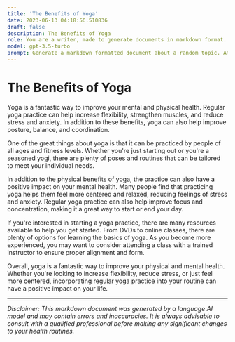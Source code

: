 ```yaml
---
title: 'The Benefits of Yoga'
date: 2023-06-13 04:18:56.510836
draft: false
description: The Benefits of Yoga
role: You are a writer, made to generate documents in markdown format. It is very important that all of the documents you generate are in valid markdown format.
model: gpt-3.5-turbo
prompt: Generate a markdown formatted document about a random topic. At the bottom, include a disclaimer explaining that the document was generated by you. The first line of the document should be the title. Make sure that the entire document is in proper markdown format, using a mix of various tags to make the document visually appealing.
---
```


# The Benefits of Yoga

Yoga is a fantastic way to improve your mental and physical health. Regular yoga practice can help increase flexibility, strengthen muscles, and reduce stress and anxiety. In addition to these benefits, yoga can also help improve posture, balance, and coordination.

One of the great things about yoga is that it can be practiced by people of all ages and fitness levels. Whether you're just starting out or you're a seasoned yogi, there are plenty of poses and routines that can be tailored to meet your individual needs.

In addition to the physical benefits of yoga, the practice can also have a positive impact on your mental health. Many people find that practicing yoga helps them feel more centered and relaxed, reducing feelings of stress and anxiety. Regular yoga practice can also help improve focus and concentration, making it a great way to start or end your day.

If you're interested in starting a yoga practice, there are many resources available to help you get started. From DVDs to online classes, there are plenty of options for learning the basics of yoga. As you become more experienced, you may want to consider attending a class with a trained instructor to ensure proper alignment and form.

Overall, yoga is a fantastic way to improve your physical and mental health. Whether you're looking to increase flexibility, reduce stress, or just feel more centered, incorporating regular yoga practice into your routine can have a positive impact on your life.

---

*Disclaimer: This markdown document was generated by a language AI model and may contain errors and inaccuracies. It is always advisable to consult with a qualified professional before making any significant changes to your health routines.*
